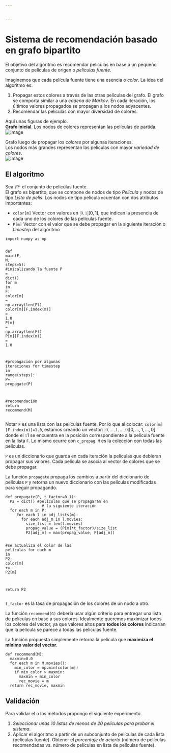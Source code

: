 ```yaml
---


---
```


<h1 id="sistema-de-recomendación-basado-en-grafo-bipartito">Sistema de recomendación basado en grafo bipartito</h1>
<p>El objetivo del algoritmo es recomendar películas en base a un pequeño conjunto de películas de origen o <em>películas fuente</em>.</p>
<p>Imaginemos que cada película fuente tiene una esencia o <em>color</em>. La idea del algoritmo es:</p>
<ol>
<li>Propagar estos colores a través de las otras películas del grafo. El grafo se comporta similar a una <em>cadena de Markov</em>. En cada iteración, los últimos valores propagados se propagan a los nodos adyacentes.</li>
<li>Recomendar las películas con mayor diversidad de colores.</li>
</ol>
<p>Aquí unas figuras de ejemplo.<br>
<strong>Grafo inicial</strong>. Los nodos de colores representan las películas de partida.<br>
<img src="https://i.imgur.com/EFoqWBu.png" alt="image"></p>
<p>Grafo luego de propagar los <em>colores</em> por algunas iteraciones.<br>
Los nodos más grandes representan las películas con mayor <em>variedad de colores</em>.<br>
<img src="https://i.imgur.com/5B7ZvZj.png" alt="image"></p>
<h2 id="el-algoritmo">El algoritmo</h2>
<p>Sea <span class="katex--inline"><span class="katex"><span class="katex-mathml"><math><semantics><mrow><mi>F</mi></mrow><annotation encoding="application/x-tex">F</annotation></semantics></math></span><span class="katex-html" aria-hidden="true"><span class="base"><span class="strut" style="height: 0.68333em; vertical-align: 0em;"></span><span class="mord mathdefault" style="margin-right: 0.13889em;">F</span></span></span></span></span> el conjunto de películas fuente.<br>
El grafo es bipartito, que se compone de nodos de tipo <em>Película</em> y nodos de tipo <em>Lista de pelis</em>. Los nodos de tipo película <code>m</code>cuentan con dos atributos importantes:</p>
<ul>
<li><code>color[m]</code>    Vector con valores en <span class="katex--inline"><span class="katex"><span class="katex-mathml"><math><semantics><mrow><mo stretchy="false">[</mo><mn>0</mn><mo separator="true">,</mo><mn>1</mn><mo stretchy="false">]</mo></mrow><annotation encoding="application/x-tex">[0,1]</annotation></semantics></math></span><span class="katex-html" aria-hidden="true"><span class="base"><span class="strut" style="height: 1em; vertical-align: -0.25em;"></span><span class="mopen">[</span><span class="mord">0</span><span class="mpunct">,</span><span class="mspace" style="margin-right: 0.166667em;"></span><span class="mord">1</span><span class="mclose">]</span></span></span></span></span>, que indican la presencia de cada uno de los colores de las películas fuente.</li>
<li><code>P[m]</code> Vector con el valor que se debe propagar en la siguiente iteración o <em>timestep</em> del algoritmo</li>
</ul>
<pre class=" language-python"><code class="prism  language-python"><span class="token keyword">import</span> numpy <span class="token keyword">as</span> np

<span class="token keyword">def</span> <span class="token function">main</span><span class="token punctuation">(</span>F<span class="token punctuation">,</span> M<span class="token punctuation">,</span> steps<span class="token operator">=</span><span class="token number">5</span><span class="token punctuation">)</span><span class="token punctuation">:</span>
  <span class="token comment">#inicalizando la fuente</span>
  P <span class="token operator">=</span> <span class="token builtin">dict</span><span class="token punctuation">(</span><span class="token punctuation">)</span>
  <span class="token keyword">for</span> m <span class="token keyword">in</span> F<span class="token punctuation">:</span>
     color<span class="token punctuation">[</span>m<span class="token punctuation">]</span> <span class="token operator">=</span> np<span class="token punctuation">.</span>array<span class="token punctuation">(</span><span class="token builtin">len</span><span class="token punctuation">(</span>F<span class="token punctuation">)</span><span class="token punctuation">)</span>
	 color<span class="token punctuation">[</span>m<span class="token punctuation">]</span><span class="token punctuation">[</span>F<span class="token punctuation">.</span>index<span class="token punctuation">(</span>m<span class="token punctuation">)</span><span class="token punctuation">]</span> <span class="token operator">=</span> <span class="token number">1.0</span>
     P<span class="token punctuation">[</span>m<span class="token punctuation">]</span> <span class="token operator">=</span> np<span class="token punctuation">.</span>array<span class="token punctuation">(</span><span class="token builtin">len</span><span class="token punctuation">(</span>F<span class="token punctuation">)</span><span class="token punctuation">)</span>
	 P<span class="token punctuation">[</span>m<span class="token punctuation">]</span><span class="token punctuation">[</span>F<span class="token punctuation">.</span>index<span class="token punctuation">(</span>m<span class="token punctuation">)</span><span class="token punctuation">]</span> <span class="token operator">=</span> <span class="token number">1.0</span> 
	 
  <span class="token comment">#propagación por algunas iteraciones</span>
  <span class="token keyword">for</span> timestep <span class="token keyword">in</span> <span class="token builtin">range</span><span class="token punctuation">(</span>steps<span class="token punctuation">)</span><span class="token punctuation">:</span>
	P<span class="token operator">=</span> propagate<span class="token punctuation">(</span>P<span class="token punctuation">)</span>
	
  <span class="token comment">#recomendación</span>
  <span class="token keyword">return</span> recommend<span class="token punctuation">(</span>M<span class="token punctuation">)</span>
</code></pre>
<p>Notar <code>F</code> es una lista con las películas fuente. Por lo que al colocar: <code>color[m][F.index(m)]=1.0</code>, estamos creando un vector: <span class="katex--inline"><span class="katex"><span class="katex-mathml"><math><semantics><mrow><mo stretchy="false">[</mo><mn>0</mn><mo separator="true">,</mo><mi mathvariant="normal">.</mi><mi mathvariant="normal">.</mi><mi mathvariant="normal">.</mi><mo separator="true">,</mo><mn>1</mn><mo separator="true">,</mo><mi mathvariant="normal">.</mi><mi mathvariant="normal">.</mi><mi mathvariant="normal">.</mi><mo separator="true">,</mo><mn>0</mn><mo stretchy="false">]</mo></mrow><annotation encoding="application/x-tex">[0,...,1,...,0]</annotation></semantics></math></span><span class="katex-html" aria-hidden="true"><span class="base"><span class="strut" style="height: 1em; vertical-align: -0.25em;"></span><span class="mopen">[</span><span class="mord">0</span><span class="mpunct">,</span><span class="mspace" style="margin-right: 0.166667em;"></span><span class="mord">.</span><span class="mord">.</span><span class="mord">.</span><span class="mpunct">,</span><span class="mspace" style="margin-right: 0.166667em;"></span><span class="mord">1</span><span class="mpunct">,</span><span class="mspace" style="margin-right: 0.166667em;"></span><span class="mord">.</span><span class="mord">.</span><span class="mord">.</span><span class="mpunct">,</span><span class="mspace" style="margin-right: 0.166667em;"></span><span class="mord">0</span><span class="mclose">]</span></span></span></span></span> donde el <span class="katex--inline"><span class="katex"><span class="katex-mathml"><math><semantics><mrow><mn>1</mn></mrow><annotation encoding="application/x-tex">1</annotation></semantics></math></span><span class="katex-html" aria-hidden="true"><span class="base"><span class="strut" style="height: 0.64444em; vertical-align: 0em;"></span><span class="mord">1</span></span></span></span></span> se encuentra en la posición correspondiente a la película fuente en la lista <code>F</code>. Lo mismo ocurre con <code>c_propag</code>. <code>M</code> es la colección con todas las películas.</p>
<p><code>P</code> es un diccionario que guarda en cada iteración la películas que debieran propagar sus valores. Cada película se asocia al vector de colores que se debe propagar.</p>
<p>La función <code>propagate</code> propaga los cambios a partir del diccionario de películas <code>P</code> y retorna un nuevo diccionario con las películas modificadas para seguir propagando.</p>
<pre class=" language-python"><code class="prism  language-python"><span class="token keyword">def</span> <span class="token function">propagate</span><span class="token punctuation">(</span>P<span class="token punctuation">,</span> t_factor<span class="token operator">=</span><span class="token number">0.1</span><span class="token punctuation">)</span><span class="token punctuation">:</span>
  P2 <span class="token operator">=</span> <span class="token builtin">dict</span><span class="token punctuation">(</span><span class="token punctuation">)</span> <span class="token comment">#películas que se propagarán en </span>
                <span class="token comment"># la siguiente iteración</span>
  <span class="token keyword">for</span> each m <span class="token keyword">in</span> P<span class="token punctuation">:</span>
     <span class="token keyword">for</span> each l <span class="token keyword">in</span> adj_lists<span class="token punctuation">(</span>m<span class="token punctuation">)</span><span class="token punctuation">:</span>
       <span class="token keyword">for</span> each adj_m <span class="token keyword">in</span> l<span class="token punctuation">.</span>movies<span class="token punctuation">:</span>
         size_list <span class="token operator">=</span> <span class="token builtin">len</span><span class="token punctuation">(</span>l<span class="token punctuation">.</span>movies<span class="token punctuation">)</span>
         propag_value <span class="token operator">=</span> <span class="token punctuation">(</span>P<span class="token punctuation">[</span>m<span class="token punctuation">]</span><span class="token operator">*</span>t_factor<span class="token punctuation">)</span><span class="token operator">/</span>size_list
         P2<span class="token punctuation">[</span>adj_m<span class="token punctuation">]</span> <span class="token operator">=</span> <span class="token builtin">max</span><span class="token punctuation">(</span>propag_value<span class="token punctuation">,</span> P<span class="token punctuation">[</span>adj_m<span class="token punctuation">]</span><span class="token punctuation">)</span> 

  <span class="token comment">#se actualiza el color de las películas</span>
  <span class="token keyword">for</span> each m <span class="token keyword">in</span> P2<span class="token punctuation">:</span> color<span class="token punctuation">[</span>m<span class="token punctuation">]</span> <span class="token operator">+=</span> P2<span class="token punctuation">[</span>m<span class="token punctuation">]</span>
  
  <span class="token keyword">return</span> P2
</code></pre>
<p><code>t_factor</code> es la tasa de propagación de los colores de un nodo a otro.</p>
<p>La función <code>recommend(G)</code> debería usar algún criterio para entregar una lista de películas en base a sus colores. Idealmente queremos maximizar todos los colores del vector, ya que valores altos para <strong>todos los colores</strong> indicarían que la película se parece a todas las películas fuente.</p>
<p>La función propuesta simplemente retorna la película que <strong>maximiza el mínimo valor del vector</strong>.</p>
<pre class=" language-python"><code class="prism  language-python"><span class="token keyword">def</span> <span class="token function">recommend</span><span class="token punctuation">(</span>M<span class="token punctuation">)</span><span class="token punctuation">:</span>
  maxmin<span class="token operator">=</span><span class="token number">0.0</span>
  <span class="token keyword">for</span> each m <span class="token keyword">in</span> M<span class="token punctuation">.</span>movies<span class="token punctuation">(</span><span class="token punctuation">)</span><span class="token punctuation">:</span>
    min_color <span class="token operator">=</span> np<span class="token punctuation">.</span><span class="token builtin">min</span><span class="token punctuation">(</span>color<span class="token punctuation">[</span>m<span class="token punctuation">]</span><span class="token punctuation">)</span>
    <span class="token keyword">if</span> min_color <span class="token operator">&gt;</span> maxmin<span class="token punctuation">:</span>
      maxmin <span class="token operator">=</span> min_color
      rec_movie <span class="token operator">=</span> m
  <span class="token keyword">return</span> rec_movie<span class="token punctuation">,</span> maxmin
</code></pre>
<h2 id="validación">Validación</h2>
<p>Para validar el o los métodos propongo el siguiente experimento.</p>
<ol>
<li><em>Seleccionar unas 10 listas de menos de 20 películas para probar el sistema</em>.</li>
<li>Aplicar el algoritmo a partir de un subconjunto de películas de cada lista (películas fuente). Obtener el <em>porcentaje de acierto</em> (número de películas recomendadas vs. número de películas en lista de películas fuente).</li>
</ol>

